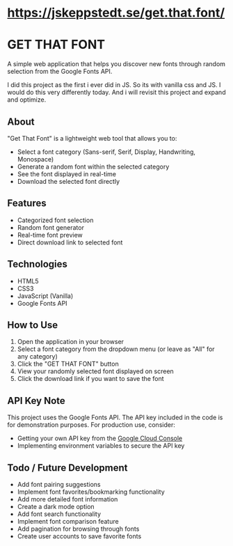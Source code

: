 # https://jskeppstedt.se/get.that.font/

# GET THAT FONT

A simple web application that helps you discover new fonts through random selection from the Google Fonts API.

I did this project as the first i ever did in JS. So its with vanilla css and JS. I would do this very differently today. 
And i will revisit this project and expand and optimize. 
## About

"Get That Font" is a lightweight web tool that allows you to:
- Select a font category (Sans-serif, Serif, Display, Handwriting, Monospace)
- Generate a random font within the selected category
- See the font displayed in real-time
- Download the selected font directly

## Features

- Categorized font selection
- Random font generator
- Real-time font preview
- Direct download link to selected font

## Technologies

- HTML5
- CSS3
- JavaScript (Vanilla)
- Google Fonts API

## How to Use

1. Open the application in your browser
2. Select a font category from the dropdown menu (or leave as "All" for any category)
3. Click the "GET THAT FONT" button
4. View your randomly selected font displayed on screen
5. Click the download link if you want to save the font

## API Key Note

This project uses the Google Fonts API. The API key included in the code is for demonstration purposes. For production use, consider:
- Getting your own API key from the [Google Cloud Console](https://console.cloud.google.com/)
- Implementing environment variables to secure the API key

## Todo / Future Development

- Add font pairing suggestions
- Implement font favorites/bookmarking functionality
- Add more detailed font information
- Create a dark mode option
- Add font search functionality
- Implement font comparison feature
- Add pagination for browsing through fonts
- Create user accounts to save favorite fonts
